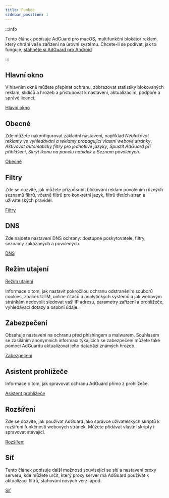 ```yaml
---
title: Funkce
sidebar_position: 1
---
```


:::info

Tento článek popisuje AdGuard pro macOS, multifunkční blokátor reklam, který chrání vaše zařízení na úrovni systému. Chcete-li se podívat, jak to funguje, [stáhněte si AdGuard pro Android](https://agrd.io/download-kb-adblock)

:::

## Hlavní okno

V hlavním okně můžete přepínat ochranu, zobrazovat statistiky blokovaných reklam, slídičů a hrozeb a přistupovat k nastavení, aktualizacím, podpoře a správě licencí.

[Hlavní okno](/adguard-for-mac/features/main.md)

## Obecné

Zde můžete nakonfigurovat základní nastavení, například _Neblokovat reklamy ve vyhledávání a reklamy propagující vlastní webové stránky_, _Aktivovat automaticky filtry pro jednotlivé jazyky_, _Spustit AdGuard při přihlášení_, _Skrýt ikonu na panelu nabídek_ a _Seznam povolených_.

[Obecné](/adguard-for-mac/features/general.md)

## Filtry

Zde se dozvíte, jak můžete přizpůsobit blokování reklam povolením různých seznamů filtrů, včetně filtrů pro konkrétní jazyk, filtrů třetích stran a uživatelských pravidel.

[Filtry](/adguard-for-mac/features/filters.md)

## DNS

Zde najdete nastavení DNS ochrany: dostupné poskytovatele, filtry, seznamy zakázaných a povolených.

[DNS](/adguard-for-mac/features/dns.md)

## Režim utajení

[Režim utajení](/adguard-for-mac/features/stealth.md)

Informace o tom, jak nastavit pokročilou ochranu odstraněním souborů cookies, značek UTM, online čítačů a analytických systémů a jak webovým stránkám nedovolit sledovat vaši IP adresu, parametry zařízení a prohlížeče, vyhledávací dotazy a osobní údaje.

## Zabezpečení

Obsahuje nastavení na ochranu před phishingem a malwarem. Souhlasem se zasíláním anonymních informací týkajících se zabezpečení můžete také pomoci AdGuardu aktualizovat jeho databázi známých hrozeb.

[Zabezpečení](/adguard-for-mac/features/security.md)

## Asistent prohlížeče

Informace o tom, jak spravovat ochranu AdGuard přímo z prohlížeče.

[Asistent prohlížeče](/adguard-for-mac/features/browser-assistant.md)

## Rozšíření

Zde se dozvíte, jak používat AdGuard jako správce uživatelských skriptů k rozšíření funkčnosti webových stránek. Můžete přidávat vlastní skripty i spravovat stávající.

[Rozšíření](/adguard-for-mac/features/extensions.md)

## Síť

Tento článek popisuje další možnosti související se sítí a nastavení proxy serveru, kde můžete určit, který proxy server má AdGuard používat k aktualizaci filtrů, stahování nových verzí apod.

[Síť](/adguard-for-mac/features/network.md)
